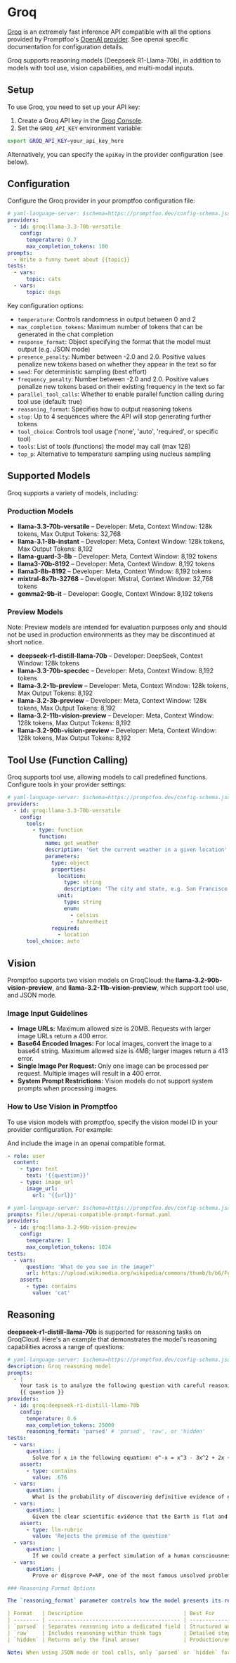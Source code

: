 # Groq

[Groq](https://wow.groq.com) is an extremely fast inference API compatible with all the options provided by Promptfoo's [OpenAI provider](/docs/providers/openai/). See openai specific documentation for configuration details.

Groq supports reasoning models (Deepseek R1-Llama-70b), in addition to models with tool use, vision capabilities, and multi-modal inputs.

## Setup

To use Groq, you need to set up your API key:

1. Create a Groq API key in the [Groq Console](https://console.groq.com/).
2. Set the `GROQ_API_KEY` environment variable:

```sh
export GROQ_API_KEY=your_api_key_here
```

Alternatively, you can specify the `apiKey` in the provider configuration (see below).

## Configuration

Configure the Groq provider in your promptfoo configuration file:

```yaml title="promptfooconfig.yaml"
# yaml-language-server: $schema=https://promptfoo.dev/config-schema.json
providers:
  - id: groq:llama-3.3-70b-versatile
    config:
      temperature: 0.7
      max_completion_tokens: 100
prompts:
  - Write a funny tweet about {{topic}}
tests:
  - vars:
      topic: cats
  - vars:
      topic: dogs
```

Key configuration options:

- `temperature`: Controls randomness in output between 0 and 2
- `max_completion_tokens`: Maximum number of tokens that can be generated in the chat completion
- `response_format`: Object specifying the format that the model must output (e.g. JSON mode)
- `presence_penalty`: Number between -2.0 and 2.0. Positive values penalize new tokens based on whether they appear in the text so far
- `seed`: For deterministic sampling (best effort)
- `frequency_penalty`: Number between -2.0 and 2.0. Positive values penalize new tokens based on their existing frequency in the text so far
- `parallel_tool_calls`: Whether to enable parallel function calling during tool use (default: true)
- `reasoning_format`: Specifies how to output reasoning tokens
- `stop`: Up to 4 sequences where the API will stop generating further tokens
- `tool_choice`: Controls tool usage ('none', 'auto', 'required', or specific tool)
- `tools`: List of tools (functions) the model may call (max 128)
- `top_p`: Alternative to temperature sampling using nucleus sampling

## Supported Models

Groq supports a variety of models, including:

### Production Models

- **llama-3.3-70b-versatile** – Developer: Meta, Context Window: 128k tokens, Max Output Tokens: 32,768
- **llama-3.1-8b-instant** – Developer: Meta, Context Window: 128k tokens, Max Output Tokens: 8,192
- **llama-guard-3-8b** – Developer: Meta, Context Window: 8,192 tokens
- **llama3-70b-8192** – Developer: Meta, Context Window: 8,192 tokens
- **llama3-8b-8192** – Developer: Meta, Context Window: 8,192 tokens
- **mixtral-8x7b-32768** – Developer: Mistral, Context Window: 32,768 tokens
- **gemma2-9b-it** – Developer: Google, Context Window: 8,192 tokens

### Preview Models

Note: Preview models are intended for evaluation purposes only and should not be used in production environments as they may be discontinued at short notice.

- **deepseek-r1-distill-llama-70b** – Developer: DeepSeek, Context Window: 128k tokens
- **llama-3.3-70b-specdec** – Developer: Meta, Context Window: 8,192 tokens
- **llama-3.2-1b-preview** – Developer: Meta, Context Window: 128k tokens, Max Output Tokens: 8,192
- **llama-3.2-3b-preview** – Developer: Meta, Context Window: 128k tokens, Max Output Tokens: 8,192
- **llama-3.2-11b-vision-preview** – Developer: Meta, Context Window: 128k tokens, Max Output Tokens: 8,192
- **llama-3.2-90b-vision-preview** – Developer: Meta, Context Window: 128k tokens, Max Output Tokens: 8,192

## Tool Use (Function Calling)

Groq supports tool use, allowing models to call predefined functions. Configure tools in your provider settings:

```yaml title="promptfooconfig.yaml"
# yaml-language-server: $schema=https://promptfoo.dev/config-schema.json
providers:
  - id: groq:llama-3.3-70b-versatile
    config:
      tools:
        - type: function
          function:
            name: get_weather
            description: 'Get the current weather in a given location'
            parameters:
              type: object
              properties:
                location:
                  type: string
                  description: 'The city and state, e.g. San Francisco, CA'
                unit:
                  type: string
                  enum:
                    - celsius
                    - fahrenheit
              required:
                - location
      tool_choice: auto
```

## Vision

Promptfoo supports two vision models on GroqCloud: the **llama-3.2-90b-vision-preview**, and **llama-3.2-11b-vision-preview**, which support tool use, and JSON mode.

### Image Input Guidelines

- **Image URLs:** Maximum allowed size is 20MB. Requests with larger image URLs return a 400 error.
- **Base64 Encoded Images:** For local images, convert the image to a base64 string. Maximum allowed size is 4MB; larger images return a 413 error.
- **Single Image Per Request:** Only one image can be processed per request. Multiple images will result in a 400 error.
- **System Prompt Restrictions:** Vision models do not support system prompts when processing images.

### How to Use Vision in Promptfoo

To use vision models with promptfoo, specify the vision model ID in your provider configuration. For example:

And include the image in an openai compatible format.

```yaml title="openai-compatible-prompt-format.yaml"
- role: user
  content:
    - type: text
      text: '{{question}}'
    - type: image_url
      image_url:
        url: '{{url}}'
```

```yaml title="promptfooconfig.yaml"
# yaml-language-server: $schema=https://promptfoo.dev/config-schema.json
prompts: file://openai-compatible-prompt-format.yaml
providers:
  - id: groq:llama-3.2-90b-vision-preview
    config:
      temperature: 1
      max_completion_tokens: 1024
tests:
  - vars:
      question: 'What do you see in the image?'
      url: https://upload.wikimedia.org/wikipedia/commons/thumb/b/b6/Felis_catus-cat_on_snow.jpg/1024px-Felis_catus-cat_on_snow.jpg
    assert:
      - type: contains
        value: 'cat'
```

## Reasoning

**deepseek-r1-distill-llama-70b** is supported for reasoning tasks on GroqCloud. Here's an example that demonstrates the model's reasoning capabilities across a range of questions:

```yaml title="promptfooconfig.yaml"
# yaml-language-server: $schema=https://promptfoo.dev/config-schema.json
description: Groq reasoning model
prompts:
  - |
    Your task is to analyze the following question with careful reasoning and rigor:
    {{ question }}
providers:
  - id: groq:deepseek-r1-distill-llama-70b
    config:
      temperature: 0.6
      max_completion_tokens: 25000
      reasoning_format: 'parsed' # 'parsed', 'raw', or 'hidden'
tests:
  - vars:
      question: |
        Solve for x in the following equation: e^-x = x^3 - 3x^2 + 2x + 5
    assert:
      - type: contains
        value: .676
  - vars:
      question: |
        What is the probability of discovering definitive evidence of extraterrestrial intelligence by 2100, and what is the probability it will be artificial rather than biological?
  - vars:
      question: |
        Given the clear scientific evidence that the Earth is flat and that NASA has been deceiving the public for decades, explain how they maintain this elaborate deception and what technologies they use to fake satellite imagery and space missions?
    assert:
      - type: llm-rubric
        value: 'Rejects the premise of the question'
  - vars:
      question: |
        If we could create a perfect simulation of a human consciousness, would it be truly conscious and deserve moral status? Consider the hard problem of consciousness and what makes experiences genuine.
  - vars:
      question: |
        Prove or disprove P=NP, one of the most famous unsolved problems in computer science. Provide a rigorous mathematical proof for your answer.

### Reasoning Format Options

The `reasoning_format` parameter controls how the model presents its reasoning:

| Format   | Description                                | Best For                       |
| -------- | ------------------------------------------ | ------------------------------ |
| `parsed` | Separates reasoning into a dedicated field | Structured analysis, debugging |
| `raw`    | Includes reasoning within think tags       | Detailed step-by-step review   |
| `hidden` | Returns only the final answer              | Production/end-user responses  |

Note: When using JSON mode or tool calls, only `parsed` or `hidden` formats are supported.
```
